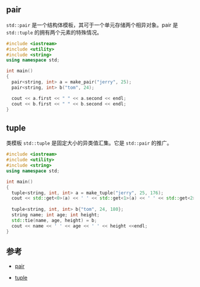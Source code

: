 ## pair

`std::pair` 是一个结构体模板，其可于一个单元存储两个相异对象。pair 是 `std::tuple` 的拥有两个元素的特殊情况。

```c++
#include <iostream>
#include <utility>
#include <string>
using namespace std;

int main()
{
  pair<string, int> a = make_pair("jerry", 25);
  pair<string, int> b("tom", 24);

  cout << a.first << " " << a.second << endl;
  cout << b.first << " " << b.second << endl;
}
```

## tuple

类模板 `std::tuple` 是固定大小的异类值汇集。它是 `std::pair` 的推广。

```c++
#include <iostream>
#include <utility>
#include <string>
using namespace std;

int main()
{
  tuple<string, int, int> a = make_tuple("jerry", 25, 176);
  cout << std::get<0>(a) << ' ' << std::get<1>(a) << ' ' << std::get<2>(a) << endl;
 	
  tuple<string, int, int> b{"tom", 24, 180};
  string name; int age; int height;
  std::tie(name, age, height) = b;
  cout << name << ' ' << age << ' ' << height <<endl;
}
```

## 参考

- [pair](https://zh.cppreference.com/w/cpp/utility/pair)

- [tuple](https://zh.cppreference.com/w/cpp/utility/tuple)

